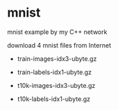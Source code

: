 # mnist
mnist example by my C++ network

download 4 mnist files from Internet

 - train-images-idx3-ubyte.gz

 - train-labels-idx1-ubyte.gz

 - t10k-images-idx3-ubyte.gz

 - t10k-labels-idx1-ubyte.gz
